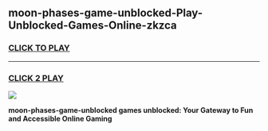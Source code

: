
## moon-phases-game-unblocked-Play-Unblocked-Games-Online-zkzca
<h3>
<a href="https://premium76.site?title=moon-phases-game-unblocked&ref=24A">CLICK TO PLAY</a></h3>
<hr>

<h3>
<a href="https://premium76.site?title=moon-phases-game-unblocked&ref=24A">CLICK 2 PLAY</a>
  
</h3>

<a href="https://premium76.site?title=moon-phases-game-unblocked&ref=24A"><img src="https://clearcache.store/games.png"></a>


**moon-phases-game-unblocked games unblocked: Your Gateway to Fun and Accessible Online Gaming**
